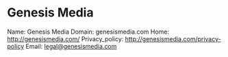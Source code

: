 
# Genesis Media

Name: Genesis Media
Domain: genesismedia.com
Home: http://genesismedia.com/
Privacy_policy: http://genesismedia.com/privacy-policy
Email: legal@genesismedia.com
